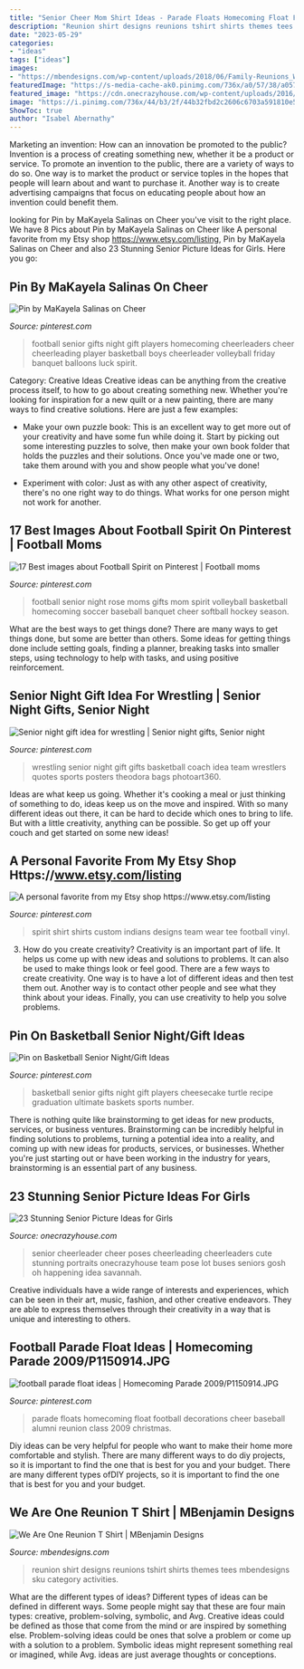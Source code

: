 ```yaml
---
title: "Senior Cheer Mom Shirt Ideas - Parade Floats Homecoming Float Football Decorations Cheer Baseball Alumni Reunion Class 2009 Christmas"
description: "Reunion shirt designs reunions tshirt shirts themes tees mbendesigns sku category activities"
date: "2023-05-29"
categories:
- "ideas"
tags: ["ideas"]
images:
- "https://mbendesigns.com/wp-content/uploads/2018/06/Family-Reunions_We-Are-One-v3.jpeg"
featuredImage: "https://s-media-cache-ak0.pinimg.com/736x/a0/57/38/a057388355c51877272f8edfd143a2f9.jpg"
featured_image: "https://cdn.onecrazyhouse.com/wp-content/uploads/2016/08/cheerleader-picture.jpg"
image: "https://i.pinimg.com/736x/44/b3/2f/44b32fbd2c2606c6703a591810e52cfa.jpg"
ShowToc: true
author: "Isabel Abernathy"
---
```



Marketing an invention: How can an innovation be promoted to the public?
Invention is a process of creating something new, whether it be a product or service. To promote an invention to the public, there are a variety of ways to do so. One way is to market the product or service toples in the hopes that people will learn about and want to purchase it. Another way is to create advertising campaigns that focus on educating people about how an invention could benefit them.

	

		
looking for Pin by MaKayela Salinas on Cheer you've visit to the right place. We have 8 Pics about Pin by MaKayela Salinas on Cheer like A personal favorite from my Etsy shop https://www.etsy.com/listing, Pin by MaKayela Salinas on Cheer and also 23 Stunning Senior Picture Ideas for Girls. Here you go:
		
    
## Pin By MaKayela Salinas On Cheer

<img loading=lazy src="https://i.pinimg.com/originals/f8/51/3e/f8513eb8d0c0c82afdc74e214239ccee.jpg" onerror="this.onerror=null;this.src='https://tse3.mm.bing.net/th?id=OIP.QxrQPj6iL8jS_eOnAis9VAHaJ6&amp;pid=15.1';" alt="Pin by MaKayela Salinas on Cheer">

_Source: pinterest.com_

>football senior gifts night gift players homecoming cheerleaders cheer cheerleading player basketball boys cheerleader volleyball friday banquet balloons luck spirit. 

	

Category: Creative Ideas
Creative ideas can be anything from the creative process itself, to how to go about creating something new. Whether you're looking for inspiration for a new quilt or a new painting, there are many ways to find creative solutions. Here are just a few examples: 
- Make your own puzzle book: This is an excellent way to get more out of your creativity and have some fun while doing it. Start by picking out some interesting puzzles to solve, then make your own book folder that holds the puzzles and their solutions. Once you've made one or two, take them around with you and show people what you've done! 

- Experiment with color: Just as with any other aspect of creativity, there's no one right way to do things. What works for one person might not work for another.

    
## 17 Best Images About Football Spirit On Pinterest | Football Moms

<img loading=lazy src="https://s-media-cache-ak0.pinimg.com/736x/a0/57/38/a057388355c51877272f8edfd143a2f9.jpg" onerror="this.onerror=null;this.src='https://tse3.mm.bing.net/th?id=OIP.Yg2mDoWiBZeGThF_uRosOAHaJ3&amp;pid=15.1';" alt="17 Best images about Football Spirit on Pinterest | Football moms">

_Source: pinterest.com_

>football senior night rose moms gifts mom spirit volleyball basketball homecoming soccer baseball banquet cheer softball hockey season. 

	

What are the best ways to get things done?
There are many ways to get things done, but some are better than others. Some ideas for getting things done include setting goals, finding a planner, breaking tasks into smaller steps, using technology to help with tasks, and using positive reinforcement.

    
## Senior Night Gift Idea For Wrestling | Senior Night Gifts, Senior Night

<img loading=lazy src="https://i.pinimg.com/originals/1f/65/87/1f6587170877e63de9c70df48a3fd34c.jpg" onerror="this.onerror=null;this.src='https://tse2.mm.bing.net/th?id=OIP.SOSB1CKYs9x8gj_0eahejAHaNJ&amp;pid=15.1';" alt="Senior night gift idea for wrestling | Senior night gifts, Senior night">

_Source: pinterest.com_

>wrestling senior night gift gifts basketball coach idea team wrestlers quotes sports posters theodora bags photoart360. 

	

Ideas are what keep us going. Whether it's cooking a meal or just thinking of something to do, ideas keep us on the move and inspired. With so many different ideas out there, it can be hard to decide which ones to bring to life. But with a little creativity, anything can be possible. So get up off your couch and get started on some new ideas!

    
## A Personal Favorite From My Etsy Shop Https://www.etsy.com/listing

<img loading=lazy src="https://i.pinimg.com/originals/29/9d/ee/299dee2d8f5cd529a405cdc89d2742b3.jpg" onerror="this.onerror=null;this.src='https://tse1.mm.bing.net/th?id=OIP.qYVX4ZLO3B9j_GaZ4uoSYgHaJ-&amp;pid=15.1';" alt="A personal favorite from my Etsy shop https://www.etsy.com/listing">

_Source: pinterest.com_

>spirit shirt shirts custom indians designs team wear tee football vinyl. 

	

3. How do you create creativity?
Creativity is an important part of life. It helps us come up with new ideas and solutions to problems. It can also be used to make things look or feel good. There are a few ways to create creativity. One way is to have a lot of different ideas and then test them out. Another way is to contact other people and see what they think about your ideas. Finally, you can use creativity to help you solve problems.

    
## Pin On Basketball Senior Night/Gift Ideas

<img loading=lazy src="https://i.pinimg.com/736x/0b/d6/d7/0bd6d71025c9aa9c115c06f8a07c5af7--basketball.jpg" onerror="this.onerror=null;this.src='https://tse2.mm.bing.net/th?id=OIP.krHCk8hYo4y-6o1XO5OwdQHaJ3&amp;pid=15.1';" alt="Pin on Basketball Senior Night/Gift Ideas">

_Source: pinterest.com_

>basketball senior gifts night gift players cheesecake turtle recipe graduation ultimate baskets sports number. 

	

There is nothing quite like brainstorming to get ideas for new products, services, or business ventures. Brainstorming can be incredibly helpful in finding solutions to problems, turning a potential idea into a reality, and coming up with new ideas for products, services, or businesses. Whether you're just starting out or have been working in the industry for years, brainstorming is an essential part of any business.

    
## 23 Stunning Senior Picture Ideas For Girls

<img loading=lazy src="https://cdn.onecrazyhouse.com/wp-content/uploads/2016/08/cheerleader-picture.jpg" onerror="this.onerror=null;this.src='https://tse2.mm.bing.net/th?id=OIP.1z1uG-Hh370Qrnw2DCwNLAHaLH&amp;pid=15.1';" alt="23 Stunning Senior Picture Ideas for Girls">

_Source: onecrazyhouse.com_

>senior cheerleader cheer poses cheerleading cheerleaders cute stunning portraits onecrazyhouse team pose lot buses seniors gosh oh happening idea savannah. 

	

Creative individuals have a wide range of interests and experiences, which can be seen in their art, music, fashion, and other creative endeavors. They are able to express themselves through their creativity in a way that is unique and interesting to others.

    
## Football Parade Float Ideas | Homecoming Parade 2009/P1150914.JPG

<img loading=lazy src="https://i.pinimg.com/736x/44/b3/2f/44b32fbd2c2606c6703a591810e52cfa.jpg" onerror="this.onerror=null;this.src='https://tse3.mm.bing.net/th?id=OIP.vnsaSoU6oHZyTFqzcsz5pQHaFj&amp;pid=15.1';" alt="football parade float ideas | Homecoming Parade 2009/P1150914.JPG">

_Source: pinterest.com_

>parade floats homecoming float football decorations cheer baseball alumni reunion class 2009 christmas. 

	

Diy ideas can be very helpful for people who want to make their home more comfortable and stylish. There are many different ways to do diy projects, so it is important to find the one that is best for you and your budget. There are many different types ofDIY projects, so it is important to find the one that is best for you and your budget.

    
## We Are One Reunion T Shirt | MBenjamin Designs

<img loading=lazy src="https://mbendesigns.com/wp-content/uploads/2018/06/Family-Reunions_We-Are-One-v3.jpeg" onerror="this.onerror=null;this.src='https://tse1.mm.bing.net/th?id=OIP.28I_n9WeAyVS6V3Kq-LOlgHaHV&amp;pid=15.1';" alt="We Are One Reunion T Shirt | MBenjamin Designs">

_Source: mbendesigns.com_

>reunion shirt designs reunions tshirt shirts themes tees mbendesigns sku category activities. 

	

What are the different types of ideas?
Different types of ideas can be defined in different ways. Some people might say that these are four main types: creative, problem-solving, symbolic, and Avg.
Creative ideas could be defined as those that come from the mind or are inspired by something else. Problem-solving ideas could be ones that solve a problem or come up with a solution to a problem. Symbolic ideas might represent something real or imagined, while Avg. ideas are just average thoughts or conceptions.

